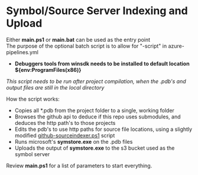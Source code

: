 # Symbol/Source Server Indexing and Upload

Either **main.ps1** or **main.bat** can be used as the entry point<br>
The purpose of the optional batch script is to allow for "-script" in azure-pipelines.yml

- **Debuggers tools from winsdk needs to be installed to default location ${env:ProgramFiles(x86)}**

*This script needs to be run after project compilation, when the .pdb's and output files are still in the local directory*

How the script works:

* Copies all *.pdb from the project folder to a single, working folder
* Browses the github api to deduce if this repo uses submodules, and deduces the http path's to those projects
* Edits the pdb's to use http paths for source file locations, using a slightly modified [github-sourceindexer.ps1](https://github.com/Haemoglobin/GitHub-Source-Indexer) script
* Runs microsoft's **symstore.exe** on the .pdb files
* Uploads the output of **symstore.exe** to the s3 bucket used as the symbol server

Review **main.ps1** for a list of parameters to start everything.
